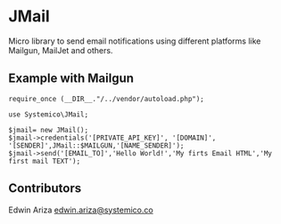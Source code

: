 # JMail
Micro library to send email notifications using different platforms like Mailgun, MailJet and others.

## Example with Mailgun
    require_once (__DIR__."/../vendor/autoload.php");

    use Systemico\JMail;

    $jmail= new JMail();
    $jmail->credentials('[PRIVATE_API_KEY]', '[DOMAIN]', '[SENDER]',JMail::$MAILGUN,'[NAME_SENDER]');
    $jmail->send('[EMAIL_TO]','Hello World!','My firts Email HTML','My first mail TEXT');


## Contributors
Edwin Ariza <edwin.ariza@systemico.co>
